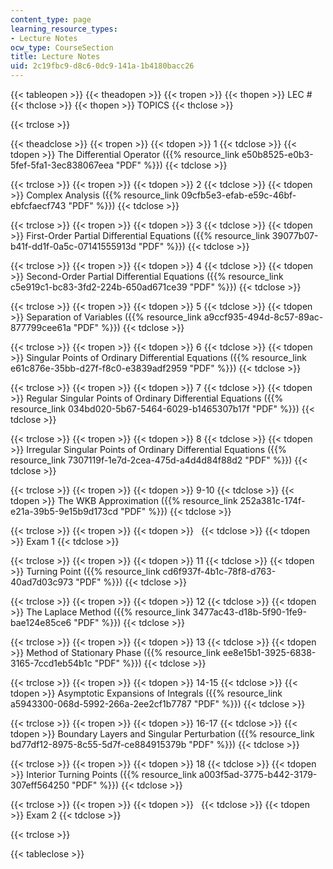 ```yaml
---
content_type: page
learning_resource_types:
- Lecture Notes
ocw_type: CourseSection
title: Lecture Notes
uid: 2c19fbc9-d8c6-0dc9-141a-1b4180bacc26
---
```


{{< tableopen >}}
{{< theadopen >}}
{{< tropen >}}
{{< thopen >}}
LEC #
{{< thclose >}}
{{< thopen >}}
TOPICS
{{< thclose >}}

{{< trclose >}}

{{< theadclose >}}
{{< tropen >}}
{{< tdopen >}}
1
{{< tdclose >}}
{{< tdopen >}}
The Differential Operator ({{% resource_link e50b8525-e0b3-5fef-5fa1-3ec838067eea "PDF" %}})
{{< tdclose >}}

{{< trclose >}}
{{< tropen >}}
{{< tdopen >}}
2
{{< tdclose >}}
{{< tdopen >}}
Complex Analysis ({{% resource_link 09cfb5e3-efab-e59c-46bf-ebfcfaecf743 "PDF" %}})
{{< tdclose >}}

{{< trclose >}}
{{< tropen >}}
{{< tdopen >}}
3
{{< tdclose >}}
{{< tdopen >}}
First-Order Partial Differential Equations ({{% resource_link 39077b07-b41f-dd1f-0a5c-07141555913d "PDF" %}})
{{< tdclose >}}

{{< trclose >}}
{{< tropen >}}
{{< tdopen >}}
4
{{< tdclose >}}
{{< tdopen >}}
Second-Order Partial Differential Equations ({{% resource_link c5e919c1-bc83-3fd2-224b-650ad671ce39 "PDF" %}})
{{< tdclose >}}

{{< trclose >}}
{{< tropen >}}
{{< tdopen >}}
5
{{< tdclose >}}
{{< tdopen >}}
Separation of Variables ({{% resource_link a9ccf935-494d-8c57-89ac-877799cee61a "PDF" %}})
{{< tdclose >}}

{{< trclose >}}
{{< tropen >}}
{{< tdopen >}}
6
{{< tdclose >}}
{{< tdopen >}}
Singular Points of Ordinary Differential Equations ({{% resource_link e61c876e-35bb-d27f-f8c0-e3839adf2959 "PDF" %}})
{{< tdclose >}}

{{< trclose >}}
{{< tropen >}}
{{< tdopen >}}
7
{{< tdclose >}}
{{< tdopen >}}
Regular Singular Points of Ordinary Differential Equations ({{% resource_link 034bd020-5b67-5464-6029-b1465307b17f "PDF" %}})
{{< tdclose >}}

{{< trclose >}}
{{< tropen >}}
{{< tdopen >}}
8
{{< tdclose >}}
{{< tdopen >}}
Irregular Singular Points of Ordinary Differential Equations ({{% resource_link 7307119f-1e7d-2cea-475d-a4d4d84f88d2 "PDF" %}})
{{< tdclose >}}

{{< trclose >}}
{{< tropen >}}
{{< tdopen >}}
9-10
{{< tdclose >}}
{{< tdopen >}}
The WKB Approximation ({{% resource_link 252a381c-174f-e21a-39b5-9e15b9d173cd "PDF" %}})
{{< tdclose >}}

{{< trclose >}}
{{< tropen >}}
{{< tdopen >}}
 
{{< tdclose >}}
{{< tdopen >}}
Exam 1
{{< tdclose >}}

{{< trclose >}}
{{< tropen >}}
{{< tdopen >}}
11
{{< tdclose >}}
{{< tdopen >}}
Turning Point ({{% resource_link cd6f937f-4b1c-78f8-d763-40ad7d03c973 "PDF" %}})
{{< tdclose >}}

{{< trclose >}}
{{< tropen >}}
{{< tdopen >}}
12
{{< tdclose >}}
{{< tdopen >}}
The Laplace Method ({{% resource_link 3477ac43-d18b-5f90-1fe9-bae124e85ce6 "PDF" %}})
{{< tdclose >}}

{{< trclose >}}
{{< tropen >}}
{{< tdopen >}}
13
{{< tdclose >}}
{{< tdopen >}}
Method of Stationary Phase ({{% resource_link ee8e15b1-3925-6838-3165-7ccd1eb54b1c "PDF" %}})
{{< tdclose >}}

{{< trclose >}}
{{< tropen >}}
{{< tdopen >}}
14-15
{{< tdclose >}}
{{< tdopen >}}
Asymptotic Expansions of Integrals ({{% resource_link a5943300-068d-5992-266a-2ee2cf1b7787 "PDF" %}})
{{< tdclose >}}

{{< trclose >}}
{{< tropen >}}
{{< tdopen >}}
16-17
{{< tdclose >}}
{{< tdopen >}}
Boundary Layers and Singular Perturbation ({{% resource_link bd77df12-8975-8c55-5d7f-ce884915379b "PDF" %}})
{{< tdclose >}}

{{< trclose >}}
{{< tropen >}}
{{< tdopen >}}
18
{{< tdclose >}}
{{< tdopen >}}
Interior Turning Points ({{% resource_link a003f5ad-3775-b442-3179-307eff564250 "PDF" %}})
{{< tdclose >}}

{{< trclose >}}
{{< tropen >}}
{{< tdopen >}}
 
{{< tdclose >}}
{{< tdopen >}}
Exam 2
{{< tdclose >}}

{{< trclose >}}

{{< tableclose >}}